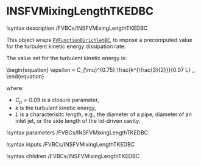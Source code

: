 # INSFVMixingLengthTKEDBC

!syntax description /FVBCs/INSFVMixingLengthTKEDBC

This object wraps [`FVFunctionDirichletBC`](FVFunctionDirichletBC.md),
to impose a precomputed value for the turbulent kinetic energy dissipation rate.

The value set for the turbulent kinetic energy is:

\begin{equation}
\epsilon = C_{\mu}^{0.75} \frac{k^{\frac{3}{2}}}{0.07 L} \,,
\end{equation}

where:

- $C_{\mu} = 0.09$ is a closure parameter,
- $k$ is the turbulent kinetic energy,
- $L$ is a characterisitc length, e.g., the diameter of a pipe, diameter of an inlet jet, or the side length of the lid-driven cavity.

!syntax parameters /FVBCs/INSFVMixingLengthTKEDBC

!syntax inputs /FVBCs/INSFVMixingLengthTKEDBC

!syntax children /FVBCs/INSFVMixingLengthTKEDBC
